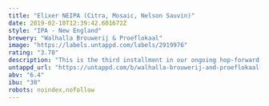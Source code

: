 ```yaml
---
title: "Elixer NEIPA (Citra, Mosaic, Nelson Sauvin)"
date: 2019-02-10T12:39:42.601672Z
style: "IPA - New England"
brewery: "Walhalla Brouwerij & Proeflokaal"
image: "https://labels.untappd.com/labels/2919976"
rating: "3.78"
description: "This is the third installment in our ongoing hop-forward hazy IPA series, where we keep changing the dry hops with each batch. In this edition we chose to go with a 6,4% beer, dryhopped with Citra, Mosaic and Nelson Sauvin hops. We think it may have magical properties… Drink fresh!"
untappd_url: "https://untappd.com/b/walhalla-brouwerij-and-proeflokaal-elixer-neipa-citra-mosaic-nelson-sauvin/2919976"
abv: "6.4"
ibu: "30"
robots: noindex,nofollow
---
```

